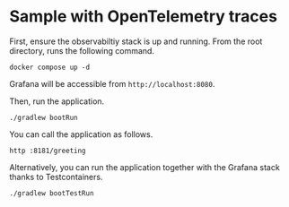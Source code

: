 # Sample with OpenTelemetry traces

First, ensure the observabiltiy stack is up and running. From the root directory, runs the following command.

```shell
docker compose up -d
```

Grafana will be accessible from `http://localhost:8080`.

Then, run the application.

```shell
./gradlew bootRun
```

You can call the application as follows.

```shell
http :8181/greeting
```

Alternatively, you can run the application together with the Grafana stack thanks to Testcontainers.

```shell
./gradlew bootTestRun
```

